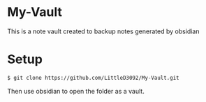 # My-Vault
This is a note vault created to backup notes generated by obsidian

# Setup

```bash
$ git clone https://github.com/LittleD3092/My-Vault.git
```

Then use obsidian to open the folder as a vault.
